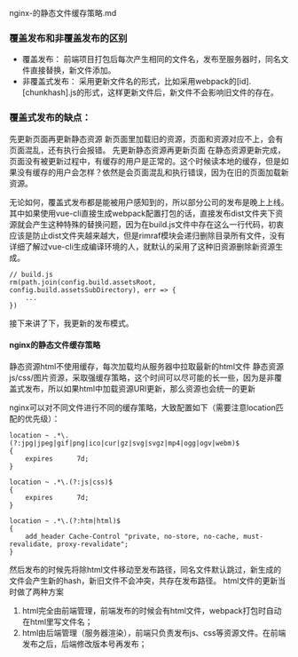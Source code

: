 nginx-的静态文件缓存策略.md

### 覆盖发布和非覆盖发布的区别

* 覆盖发布： 前端项目打包后每次产生相同的文件名，发布至服务器时，同名文件直接替换，新文件添加。
* 非覆盖式发布： 采用更新文件名的形式，比如采用webpack的[id].[chunkhash].js的形式，这样更新文件后，新文件不会影响旧文件的存在。

### 覆盖式发布的缺点：

先更新页面再更新静态资源
新页面里加载旧的资源，页面和资源对应不上，会有页面混乱，还有执行会报错。
先更新静态资源再更新页面
在静态资源更新完成，页面没有被更新过程中，有缓存的用户是正常的。这个时候读本地的缓存，但是如果没有缓存的用户会怎样？依然是会页面混乱和执行错误，因为在旧的页面加载新资源。

无论如何，覆盖式发布都是能被用户感知到的，所以部分公司的发布是晚上上线。其中如果使用vue-cli直接生成webpack配置打包的话，直接发布dist文件夹下资源就会产生这种特殊的替换问题，因为在build.js文件中存在这么一行代码，初衷应该是防止dist文件夹越来越大，但是rimraf模块会递归删除目录所有文件，没有详细了解过vue-cli生成编译环境的人，就默认的采用了这种旧资源删除新资源生成。
```
// build.js
rm(path.join(config.build.assetsRoot, config.build.assetsSubDirectory), err => {
    ...
})
```

接下来讲了下，我更新的发布模式。
#### nginx的静态文件缓存策略

静态资源html不使用缓存，每次加载均从服务器中拉取最新的html文件
静态资源js/css/图片资源，采取强缓存策略，这个时间可以尽可能的长一些，因为是非覆盖式发布，所以如果html中加载资源URI更新，那么资源也会统一的更新

nginx可以对不同文件进行不同的缓存策略，大致配置如下（需要注意location匹配的优先级）：

```
location ~ .*\.(?:jpg|jpeg|gif|png|ico|cur|gz|svg|svgz|mp4|ogg|ogv|webm)$
{
    expires      7d;
}

location ~ .*\.(?:js|css)$
{
    expires      7d;
}

location ~ .*\.(?:htm|html)$
{
    add_header Cache-Control "private, no-store, no-cache, must-revalidate, proxy-revalidate";
}
```

然后发布的时候先将除html文件移动至发布路径，同名文件默认跳过，新生成的文件会产生新的hash，新旧文件不会冲突，共存在发布路径。
html文件的更新当时做了两种方案

1. html完全由前端管理，前端发布的时候会有html文件，webpack打包时自动在html里写文件名；
2. html由后端管理（服务器渲染），前端只负责发布js、css等资源文件。在前端发布之后，后端修改版本号再发布；

